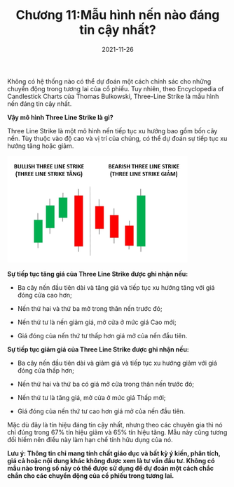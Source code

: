 ﻿---
title: Chương 11:Mẫu hình nến nào đáng tin cậy nhất?
date: 2021-11-26
description: I am a description of a great article
img: /images/article/Chapter_11_Whats_the_most_reliable_pattern/1.jpg
alt: Chương 11:Mẫu hình nến nào đáng tin cậy nhất?
tags: 
  - Hashtag 1
  - Hashtag 2
  - Hashtag 3
  - Hashtag 4
  - Hashtag 5
  - Hashtag 6
---

Không có hệ thống nào có thể dự đoán một cách chính sác cho những chuyển động trong tương lai của cổ phiếu. Tuy nhiên, theo Encyclopedia of Candlestick Charts của Thomas Bulkowski, Three-Line Strike là mẫu hình nến đáng tin cậy nhất.

**Vậy mô hình Three Line Strike là gì?**

Three Line Strike là một mô hình nến tiếp tục xu hướng bao gồm bốn cây nến. Tùy thuộc vào độ cao và vị trí của chúng, có thể dự đoán sự tiếp tục xu hướng tăng hoặc giảm.

![](/images/article/Chapter_11_Whats_the_most_reliable_pattern/3.png)

**Sự tiếp tục tăng giá của Three Line Strike được ghi nhận nếu:**

- Ba cây nến đầu tiên dài và tăng giá và tiếp tục xu hướng tăng với giá đóng cửa cao hơn;

- Nến thứ hai và thứ ba mở trong thân nến trước đó;

- Nến thứ tư là nến giảm giá, mở cửa ở mức giá Cao mới;

- Giá đóng của nến thứ tư thấp hơn giá mở của nến đầu tiên.

**Sự tiếp tục giảm giá của Three Line Strike được ghi nhận nếu:**

- Ba cây nến đầu tiên dài và giảm giá và tiếp tục xu hướng giảm với giá đóng cửa thấp hơn;

- Nến thứ hai và thứ ba có giá mở cửa trong thân nến trước đó;

- Nến thứ tư là tăng giá, mở cửa ở mức giá Thấp mới;

- Giá đóng của nến thứ tư cao hơn giá mở của nến đầu tiên.

Mặc dù đây là tín hiệu đáng tin cậy nhất, nhưng theo các chuyên gia thì nó chỉ đúng trong 67% tín hiệu giảm và 65% tín hiệu tăng. Mẫu này cũng tương đối hiếm nên điều này làm hạn chế tính hữu dụng của nó.

**Lưu ý: Thông tin chỉ mang tính chất giáo dục và bất kỳ ý kiến, phân tích, giá cả hoặc nội dung khác không được xem là tư vấn đầu tư. Không có mẫu nào trong số này có thể được sử dụng để dự đoán một cách chắc chắn cho các chuyển động của cổ phiếu trong tương lai.**